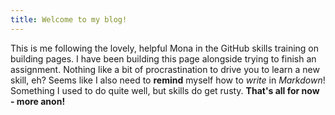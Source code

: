 ```yaml
---
title: Welcome to my blog!
---
```

This is me following the lovely, helpful Mona in the GitHub skills training on building pages. 
I have been building this page alongside trying to finish an assignment. Nothing like a bit of procrastination to drive you to learn a new skill, eh? 
Seems like I also need to **remind** myself how to *write* in *Markdown*! Something I used to do quite well, but skills do get rusty. 
**That's all for now - more anon!**
